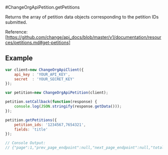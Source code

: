 #ChangeOrgApiPetition.getPetitions

Returns the array of petition data objects corresponding to the petition IDs submitted.

Reference: [https://github.com/change/api_docs/blob/master/v1/documentation/resources/petitions.md#get-petitions]

Example
------
```javascript
var client=new ChangeOrgApiClient({
	api_key	: 'YOUR_API_KEY',
	secret 	: 'YOUR_SECRET_KEY'
});

var petition=new ChangeOrgApiPetition(client);

petition.setCallback(function(response) {
	console.log(JSON.stringify(response.getData()));
});

petition.getPetitions({
	petition_ids: '1234567,7654321',
	fields: 'title'
});

// Console Output:
// {"page":1,"prev_page_endpoint":null,"next_page_endpoint":null,"total_pages":1,"petitions":[{"title":"A Petition to Petition"},{"title":"Save the Clock Tower!"}]} 
```